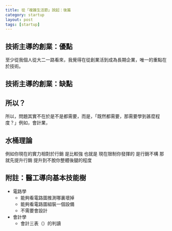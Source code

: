 ```yaml
---
title: 從「複雜生活節」說起：後篇
category: startup
layout: post
tags: [startup]
---
```



## 技術主導的創業：優點
至少從我個人從大二一路看來，我覺得在從創業活到成為長期企業，唯一的重點在於技術。


## 技術主導的創業：缺點


## 所以？
所以，問題其實不在於是不是都需要，而是，「既然都需要，那需要學到甚麼程度？」例如，會計業，

## 水桶理論

例如你現在的實力相對於行銷 是比較強
也就是 現在限制你發揮的 是行銷不構
那就先提升行銷
提升到不脫你整體後腿的程度


## 附註：醫工導向基本技能樹

- 電路學
    - 能夠看電路圖推測哪裏壞掉
    - 能夠看電路圖組裝一個設備
    - 不需要會設計
- 會計學
    - 會計三表（）的判讀